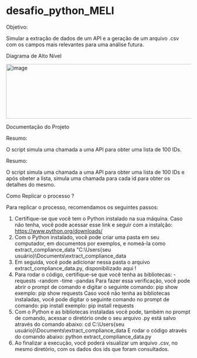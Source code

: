 # desafio_python_MELI

Objetivo: 

Simular a extração de dados de um API e a geração de um arquivo .csv com os campos mais relevantes para uma análise futura.

Diagrama de Alto Nível

<img width="597" height="149" alt="image" src="https://github.com/user-attachments/assets/065744bf-467e-473f-b08b-1373c8528c5d" />

Documentação do Projeto

Resumo:

O script simula uma chamada a uma API para obter uma lista de 100 IDs.

Resumo:

O script simula uma chamada a uma API para obter uma lista de 100 IDs e após obeter a lista, simula uma chamada para cada id para obter os detalhes do mesmo.

Como Replicar o processo ?

Para replicar o processo, recomendamos os seguintes passos:

1. Certifique-se que você tem o Python instalado na sua máquina. Caso não tenha, você pode acessar esse link e seguir com a instalção: https://www.python.org/downloads/
2. Com o Python instalado, você pode criar uma pasta em seu computador, em documentos por exemplos, e nomeá-la como extract_compliance_data
   "C:\Users\{seu usuário}\Documents\extract_compliance_data
3. Em seguida, você pode adicionar nessa pasta o arquivo extract_compliance_data.py, disponibilizado aqui !
4. Para rodar o código, certifique-se que você tenha as bibliotecas:
   -requests
   -random
   -time
   -pandas
Para fazer essa verificação, você pode abrir o prompt de comando e digitar o seguinte comando:
   pip show <biblioteca>
    exemplo: pip show requests
Caso você não tenha as bibliotecas instaladas, você pode digitar o seguinte comando no prompt de comando:
   pip install <biblioteca>
   exemplo: pip install requests
6. Com o Python e as bibliotecas instaladas você pode, também no prompt de comando, acessar o diretório onde o seu arquivo .py está salvo através do comando abaixo:
    cd C:\Users\{seu usuário}\Documents\extract_compliance_data
E rodar o código através do comando abaixo:
   python extract_compliance_data.py
7. Ao finalizar a execução, você poderá visualizar um arquivo .csv, no mesmo diretório, com os dados dos ids que foram consultados.
